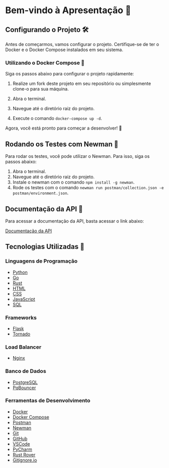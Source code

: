 # Bem-vindo à Apresentação 👋

## Configurando o Projeto 🛠️

Antes de começarmos, vamos configurar o projeto. Certifique-se de ter o Docker e o Docker Compose instalados em seu sistema.

### Utilizando o Docker Compose 🐳

Siga os passos abaixo para configurar o projeto rapidamente:

1. Realize um fork deste projeto em seu repositório ou simplesmente clone-o para sua máquina.

2. Abra o terminal.

3. Navegue até o diretório raiz do projeto.

4. Execute o comando `docker-compose up -d`.

Agora, você está pronto para começar a desenvolver! 🚀

## Rodando os Testes com Newman 🧪

Para rodar os testes, você pode utilizar o Newman. Para isso, siga os passos abaixo:

1. Abra o terminal.
1. Navegue até o diretório raiz do projeto.
1. Instale o newman com o comando `npm install -g newman`.
1. Rode os testes com o comando `newman run postman/collection.json -e postman/environment.json`.

## Documentação da API 📖

Para acessar a documentação da API, basta acessar o link abaixo:

[Documentação da API](https://documenter.getpostman.com/view/25111807/2s9YR6ZZH4)

## Tecnologias Utilizadas 🧰

### Linguagens de Programação

- [Python](https://www.python.org/)
- [Go](https://golang.org/)
- [Rust](https://www.rust-lang.org/)
- [HTML](https://html.spec.whatwg.org/)
- [CSS](https://www.w3.org/Style/CSS/Overview.en.html)
- [JavaScript](https://developer.mozilla.org/en-US/docs/Web/JavaScript)
- [SQL](https://www.iso.org/standard/63555.html)

### Frameworks

- [Flask](https://flask.palletsprojects.com/en/2.0.x/)
- [Tornado](https://www.tornadoweb.org/en/stable/)

### Load Balancer

- [Nginx](https://www.nginx.com/)

### Banco de Dados
- [PostgreSQL](https://www.postgresql.org/)
- [PqBouncer](https://www.pgbouncer.org/)

### Ferramentas de Desenvolvimento

- [Docker](https://www.docker.com/)
- [Docker Compose](https://docs.docker.com/compose/)
- [Postman](https://www.postman.com/)
- [Newman](https://learning.postman.com/docs/running-collections/using-newman-cli/command-line-integration-with-newman/)
- [Git](https://git-scm.com/)
- [GitHub](https://github.com)
- [VSCode](https://code.visualstudio.com/)
- [PyCharm](https://www.jetbrains.com/pt-br/pycharm/)
- [Rust Rover](https://www.jetbrains.com/rust/)
- [Gitignore.io](https://www.toptal.com/developers/gitignore)

